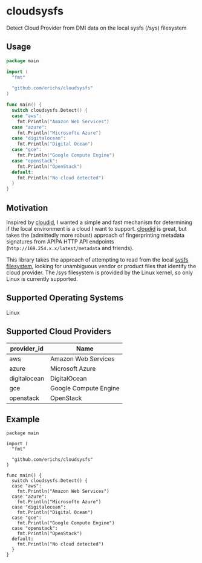 # cloudsysfs
Detect Cloud Provider from DMI data on the local sysfs (/sys) filesystem

## Usage

```go
package main

import (
  "fmt"

  "github.com/erichs/cloudsysfs"
)

func main() {
  switch cloudsysfs.Detect() {
  case "aws":
    fmt.Println("Amazon Web Services")
  case "azure":
    fmt.Println("Microsofte Azure")
  case "digitalocean":
    fmt.Println("Digital Ocean")
  case "gce":
    fmt.Println("Google Compute Engine")
  case "openstack":
    fmt.Println("OpenStack")
  default:
    fmt.Println("No cloud detected")
  }
}

``` 

## Motivation

Inspired by [cloudid](https://github.com/appscode/cloudid), I wanted a simple and fast mechanism for determining if the local environment is a cloud I want to support. [cloudid](https://github.com/appscode/cloudid) is great, but takes the (admittedly more robust) approach of fingerprinting metadata signatures from APIPA HTTP API endpoints (`http://169.254.x.x/latest/metadata` and friends). 

This library takes the approach of attempting to read from the local [sysfs filesystem](https://en.wikipedia.org/wiki/Sysfs), looking for unambiguous vendor or product files that identify the cloud provider. The /sys filesystem is provided by the Linux kernel, so only Linux is currently supported.

## Supported Operating Systems

Linux

## Supported Cloud Providers
| provider_id | Name                  
|-------------|-----------
|aws          | Amazon Web Services  
|azure        | Microsoft Azure      
|digitalocean | DigitalOcean          
|gce          | Google Compute Engine
|openstack    | OpenStack

## Example

```      
package main

import (
  "fmt"

  "github.com/erichs/cloudsysfs"
)

func main() {
  switch cloudsysfs.Detect() {
  case "aws":
    fmt.Println("Amazon Web Services")
  case "azure":
    fmt.Println("Microsofte Azure")
  case "digitalocean":
    fmt.Println("Digital Ocean")
  case "gce":
    fmt.Println("Google Compute Engine")
  case "openstack":
    fmt.Println("OpenStack")
  default:
    fmt.Println("No cloud detected")
  }
}
```
